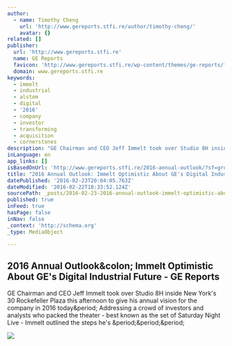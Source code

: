 ```yaml
---
author:
  - name: Timothy Cheng
    url: 'http://www.gereports.stfi.re/author/timothy-cheng/'
    avatar: {}
related: []
publisher:
  url: 'http://www.gereports.stfi.re'
  name: GE Reports
  favicon: 'http://www.gereports.stfi.re/wp-content/themes/ge-reports/favicon.ico'
  domain: www.gereports.stfi.re
keywords:
  - immelt
  - industrial
  - alstom
  - digital
  - '2016'
  - company
  - investor
  - transforming
  - acquisition
  - cornerstones
description: "GE Chairman and CEO Jeff Immelt took over Studio 8H inside New York's 30 Rockefeller Plaza this afternoon to give his annual vision for the company in 2016 today. Addressing a crowd of investors and analysts who packed the theater - best known as the set of Saturday Night Live - Immelt outlined the steps he's ..."
inLanguage: en
app_links: []
isBasedOnUrl: 'http://www.gereports.stfi.re/2016-annual-outlook/?sf=grdavb'
title: "2016 Annual Outlook: Immelt Optimistic About GE's Digital Industrial Future - GE Reports"
datePublished: '2016-02-23T20:04:05.763Z'
dateModified: '2016-02-22T18:33:52.124Z'
sourcePath: _posts/2016-02-23-2016-annual-outlook-immelt-optimistic-about-ges-digital-in.md
published: true
inFeed: true
hasPage: false
inNav: false
_context: 'http://schema.org'
_type: MediaObject

---
```

<article style=""><h1>2016 Annual Outlook&amp;colon; Immelt Optimistic About GE's Digital Industrial Future - GE Reports</h1><p>GE Chairman and CEO Jeff Immelt took over Studio 8H inside New York's 30 Rockefeller Plaza this afternoon to give his annual vision for the company in 2016 today&amp;period; Addressing a crowd of investors and analysts who packed the theater - best known as the set of Saturday Night Live - Immelt outlined the steps he's &amp;period;&amp;period;&amp;period;</p><img src="http://gereports.cdnist.com/wp-content/uploads/2015/12/16163432/DPP1-copy.jpeg" /></article>